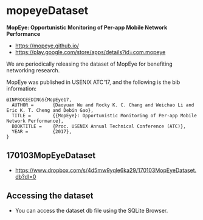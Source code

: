 # mopeyeDataset
**MopEye: Opportunistic Monitoring of Per-app Mobile Network Performance**
* https://mopeye.github.io/
* https://play.google.com/store/apps/details?id=com.mopeye

We are periodically releasing the dataset of MopEye for benefiting networking research.

MopEye was published in USENIX ATC'17, and the following is the bib information:
```
@INPROCEEDINGS{MopEye17,
  AUTHOR =       {Daoyuan Wu and Rocky K. C. Chang and Weichao Li and Eric K. T. Cheng and Debin Gao},
  TITLE =        {{MopEye}: Opportunistic Monitoring of Per-app Mobile Network Performance},
  BOOKTITLE =    {Proc. USENIX Annual Technical Conference (ATC)},
  YEAR =         {2017},
}
```

## 170103MopEyeDataset
* https://www.dropbox.com/s/4d5mw9yqle6ka29/170103MopEyeDataset.db?dl=0

## Accessing the dataset
* You can access the dataset db file using the SQLite Browser.
